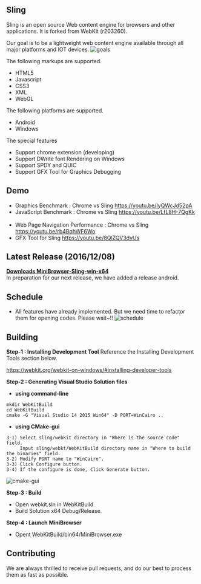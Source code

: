## Sling
Sling is an open source Web content engine for browsers and other applications.
It is forked from WebKit (r203260).

Our goal is to be a lightweight web content engine available through all major platforms and IOT devices.
![goals](https://cloud.githubusercontent.com/assets/2087774/20997226/f1f71768-bd46-11e6-9c1c-d9ffb3db63cf.PNG)

The following markups are supported.

* HTML5
* Javascript
* CSS3
* XML
* WebGL

The following platforms are supported.

* Android
* Windows

The special features

* Support chrome extension (developing)
* Support DWrite font Rendering on Windows  
* Support SPDY and QUIC
* Support GFX Tool for Graphics Debugging

## Demo
* Graphics Benchmark : Chrome vs Sling
https://youtu.be/IyQWcJd52pA
 
* JavaScript Benchmark : Chrome vs Sling
https://youtu.be/LfL8H-7QgKk
 
* Web Page Navigation Performance : Chrome vs Sling
https://youtu.be/rb4BqhWF6Wo
 
* GFX Tool for Sling
https://youtu.be/8QlZQV3dvUs

## Latest Release (2016/12/08)
[**Downloads MiniBrowser-Sling-win-x64**](https://github.com/naver/sling/blob/master/release/release-20161206.zip)<br/>
In preparation for our next release, we have added a release android. 

## Schedule
* All features have already implemented. But we need time to refactor them for opening codes. Please wait~!!
![schedule](https://cloud.githubusercontent.com/assets/2087774/20997227/f6a45c4e-bd46-11e6-9226-46fd3827b5be.PNG)

## Building

**Step-1 : Installing Development Tool**
Reference the Installing Development Tools section below.

https://webkit.org/webkit-on-windows/#installing-developer-tools

**Step-2 : Generating Visual Studio Solution files**

* **using command-line**
```
mkdir WebKitBuild
cd WebKitBuild
cmake -G "Visual Studio 14 2015 Win64" -D PORT=WinCairo ..
```

* **using CMake-gui**
```
3-1) Select sling/webkit directory in "Where is the source code" field.
     Input sling/webkt/WebKitBuild directory name in "Where to build the binaries" field.
3-2) Modify PORT name to "WinCairo".
3-3) Click Configure button.
3-4) If the configure is done, Click Generate button.
```
![cmake-gui](https://cloud.githubusercontent.com/assets/2087774/20919413/08e30d1a-bbdf-11e6-9ed8-37b2a127e5df.png)


**Step-3 : Build**
- Open webkit.sln in WebKitBuild
- Build Solution x64 Debug/Release.

**Step-4 : Launch MiniBrowser**
- Opent WebKitBuild/bin64/MiniBrowser.exe

## Contributing
We are always thrilled to receive pull requests, and do our best to process them as fast as possible.
